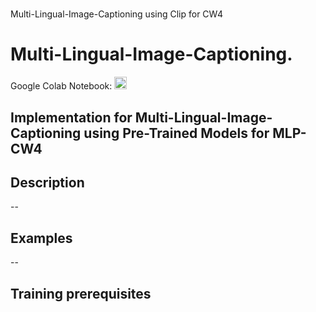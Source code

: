 # 
 Multi-Lingual-Image-Captioning using Clip for CW4



# Multi-Lingual-Image-Captioning.

Google Colab Notebook: <a href="https://colab.research.google.com/drive/1dOqoCRqcan56fOOPNTLFQcBtg0ILO4wL?usp=sharing"><img src="https://colab.research.google.com/assets/colab-badge.svg" height=20></a>  





## Implementation for  Multi-Lingual-Image-Captioning using Pre-Trained Models for MLP-CW4




## Description  
--

## Examples
--

## Training prerequisites

[comment]: <> (Dependencies can be found at the [Google Colab notebook]&#40;https://colab.research.google.com/drive/1dOqoCRqcan56fOOPNTLFQcBtg0ILO4wL?usp=sharing&#41; )
